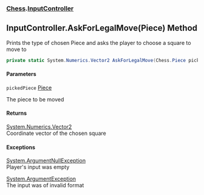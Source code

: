 ### [Chess](Chess.md 'Chess').[InputController](Chess.InputController.md 'Chess.InputController')

## InputController.AskForLegalMove(Piece) Method

Prints the type of chosen Piece and asks the player to choose a square to move to

```csharp
private static System.Numerics.Vector2 AskForLegalMove(Chess.Piece pickedPiece);
```
#### Parameters

<a name='Chess.InputController.AskForLegalMove(Chess.Piece).pickedPiece'></a>

`pickedPiece` [Piece](Chess.Piece.md 'Chess.Piece')

The piece to be moved

#### Returns
[System.Numerics.Vector2](https://docs.microsoft.com/en-us/dotnet/api/System.Numerics.Vector2 'System.Numerics.Vector2')  
Coordinate vector of the chosen square

#### Exceptions

[System.ArgumentNullException](https://docs.microsoft.com/en-us/dotnet/api/System.ArgumentNullException 'System.ArgumentNullException')  
Player's input was empty

[System.ArgumentException](https://docs.microsoft.com/en-us/dotnet/api/System.ArgumentException 'System.ArgumentException')  
The input was of invalid format